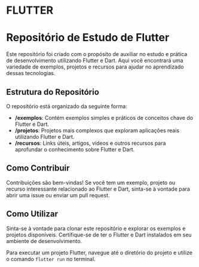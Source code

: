 # FLUTTER

# Repositório de Estudo de Flutter

Este repositório foi criado com o propósito de auxiliar no estudo e prática de desenvolvimento utilizando Flutter e Dart. Aqui você encontrará uma variedade de exemplos, projetos e recursos para ajudar no aprendizado dessas tecnologias.

## Estrutura do Repositório

O repositório está organizado da seguinte forma:

- **/exemplos**: Contém exemplos simples e práticos de conceitos chave do Flutter e Dart.
- **/projetos**: Projetos mais complexos que exploram aplicações reais utilizando Flutter e Dart.
- **/recursos**: Links úteis, artigos, vídeos e outros recursos para aprofundar o conhecimento sobre Flutter e Dart.

## Como Contribuir

Contribuições são bem-vindas! Se você tem um exemplo, projeto ou recurso interessante relacionado ao Flutter e Dart, sinta-se à vontade para abrir uma issue ou enviar um pull request.

## Como Utilizar

Sinta-se à vontade para clonar este repositório e explorar os exemplos e projetos disponíveis. Certifique-se de ter o Flutter e Dart instalados em seu ambiente de desenvolvimento.

Para executar um projeto Flutter, navegue até o diretório do projeto e utilize o comando `flutter run` no terminal.

